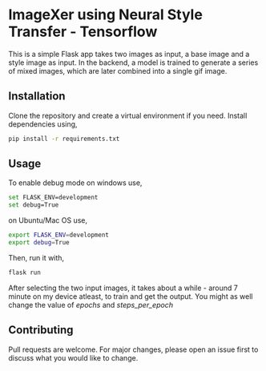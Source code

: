 # ImageXer using Neural Style Transfer - Tensorflow

This is a simple Flask app takes two images as input, a base image and a style image as input. In the backend, a model is trained to generate a series of mixed images, which are later combined into a single gif image.

## Installation

Clone the repository and create a virtual environment if you need. Install dependencies using,

```bash
pip install -r requirements.txt
```

## Usage

To enable debug mode on windows use,

```bash
set FLASK_ENV=development
set debug=True
```
on Ubuntu/Mac OS use,

```bash
export FLASK_ENV=development
export debug=True
```

Then, run it with,

```bash
flask run
```

After selecting the two input images, it takes about a while - around 7 minute on my device atleast, to train and get the output. You might as well change the value of _epochs_ and _steps_per_epoch_

## Contributing
Pull requests are welcome. For major changes, please open an issue first to discuss what you would like to change.
